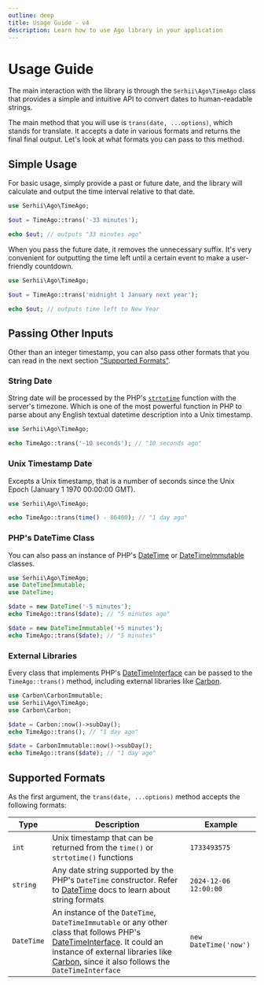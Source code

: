 ```yaml
---
outline: deep
title: Usage Guide - v4
description: Learn how to use Ago library in your application
---
```


# Usage Guide
The main interaction with the library is through the `Serhii\Ago\TimeAgo` class that provides a simple and intuitive API to convert dates to human-readable strings.

The main method that you will use is `trans(date, ...options)`, which stands for translate. It accepts a date in various formats and returns the final final output. Let's look at what formats you can pass to this method.

## Simple Usage
For basic usage, simply provide a past or future date, and the library will calculate and output the time interval relative to that date.

```php
use Serhii\Ago\TimeAgo;

$out = TimeAgo::trans('-33 minutes');

echo $out; // outputs "33 minutes ago"
```

When you pass the future date, it removes the unnecessary suffix. It's very convenient for outputting the time left until a certain event to make a user-friendly countdown.

```php
use Serhii\Ago\TimeAgo;

$out = TimeAgo::trans('midnight 1 January next year');

echo $out; // outputs time left to New Year
```

## Passing Other Inputs
Other than an integer timestamp, you can also pass other formats that you can read in the next section ["Supported Formats"](/v4/usage-guide.html#passing-other-inputs).

### String Date
String date will be processed by the PHP's [`strtotime`](https://www.php.net/manual/en/function.strtotime.php) function with the server's timezone. Which is one of the most powerful function in PHP to parse about any English textual datetime description into a Unix timestamp.

```php
use Serhii\Ago\TimeAgo;

echo TimeAgo::trans('-10 seconds'); // "10 seconds ago"
```

### Unix Timestamp Date
Excepts a Unix timestamp, that is a number of seconds since the Unix Epoch (January 1 1970 00:00:00 GMT).

```php
use Serhii\Ago\TimeAgo;

echo TimeAgo::trans(time() - 86400); // "1 day ago"
```

### PHP's DateTime Class
You can also pass an instance of PHP's [DateTime](https://www.php.net/manual/en/class.datetime.php) or [DateTimeImmutable](https://www.php.net/manual/en/class.datetimeimmutable.php) classes.

```php
use Serhii\Ago\TimeAgo;
use DateTimeImmutable;
use DateTime;

$date = new DateTime('-5 minutes');
echo TimeAgo::trans($date); // "5 minutes ago"

$date = new DateTimeImmutable('+5 minutes');
echo TimeAgo::trans($date); // "5 minutes"
```

### External Libraries
Every class that implements PHP's [DateTimeInterface](https://www.php.net/manual/en/class.datetimeinterface.php) can be passed to the `TimeAgo::trans()` method, including external libraries like [Carbon](https://github.com/briannesbitt/Carbon).

```php
use Carbon\CarbonImmutable;
use Serhii\Ago\TimeAgo;
use Carbon\Carbon;

$date = Carbon::now()->subDay();
echo TimeAgo::trans(); // "1 day ago"

$date = CarbonImmutable::now()->subDay();
echo TimeAgo::trans($date); // "1 day ago"
```

## Supported Formats
As the first argument, the `trans(date, ...options)` method accepts the following formats:

| Type     | Description | Example |
| -------- | ----------- | ------- |
| `int`    | Unix timestamp that can be returned from the `time()` or `strtotime()` functions | `1733493575` |
| `string` | Any date string supported by the PHP's `DateTime` constructor. Refer to [DateTime](https://www.php.net/manual/en/class.datetime.php) docs to learn about string formats | `2024-12-06 12:00:00` |
| `DateTime` | An instance of the `DateTime`, `DateTimeImmutable` or any other class that follows PHP's [DateTimeInterface](https://www.php.net/manual/en/class.datetimeinterface.php). It could an instance of external libraries like [Carbon](https://github.com/briannesbitt/Carbon), since it also follows the `DateTimeInterface` | `new DateTime('now')` |
